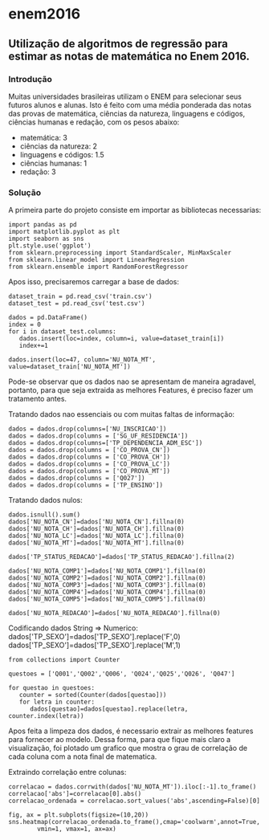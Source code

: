 # enem2016
## Utilização de algoritmos de regressão para estimar as notas de matemática no Enem 2016.

### Introdução
Muitas universidades brasileiras utilizam o ENEM para selecionar seus futuros alunos e alunas. 
Isto é feito com uma média ponderada das notas das provas de matemática, ciências da natureza,
linguagens e códigos, ciências humanas e redação, com os pesos abaixo:

- matemática: 3
- ciências da natureza: 2
- linguagens e códigos: 1.5
- ciências humanas: 1
- redação: 3

### Solução

A primeira parte do projeto consiste em importar as bibliotecas necessarias:

    import pandas as pd
    import matplotlib.pyplot as plt
    import seaborn as sns
    plt.style.use('ggplot')
    from sklearn.preprocessing import StandardScaler, MinMaxScaler
    from sklearn.linear_model import LinearRegression
    from sklearn.ensemble import RandomForestRegressor
      
Apos isso, precisaremos carregar a base de dados:

    dataset_train = pd.read_csv('train.csv')
    dataset_test = pd.read_csv('test.csv')

    dados = pd.DataFrame()
    index = 0
    for i in dataset_test.columns:
       dados.insert(loc=index, column=i, value=dataset_train[i])
       index+=1

    dados.insert(loc=47, column='NU_NOTA_MT', value=dataset_train['NU_NOTA_MT'])
    
Pode-se observar que os dados nao se apresentam de maneira agradavel,
portanto, para que seja extraida as melhores Features, é preciso fazer um tratamento antes.

Tratando dados nao essenciais ou com muitas faltas de informação:
    
    dados = dados.drop(columns=['NU_INSCRICAO'])
    dados = dados.drop(columns = ['SG_UF_RESIDENCIA'])
    dados = dados.drop(columns=['TP_DEPENDENCIA_ADM_ESC'])
    dados = dados.drop(columns = ['CO_PROVA_CN'])
    dados = dados.drop(columns = ['CO_PROVA_CH'])
    dados = dados.drop(columns = ['CO_PROVA_LC'])
    dados = dados.drop(columns = ['CO_PROVA_MT'])
    dados = dados.drop(columns = ['Q027'])
    dados = dados.drop(columns = ['TP_ENSINO'])
    
    
Tratando dados nulos: 

    dados.isnull().sum()
    dados['NU_NOTA_CN']=dados['NU_NOTA_CN'].fillna(0)
    dados['NU_NOTA_CH']=dados['NU_NOTA_CH'].fillna(0)
    dados['NU_NOTA_LC']=dados['NU_NOTA_LC'].fillna(0)
    dados['NU_NOTA_MT']=dados['NU_NOTA_MT'].fillna(0)

    dados['TP_STATUS_REDACAO']=dados['TP_STATUS_REDACAO'].fillna(2)

    dados['NU_NOTA_COMP1']=dados['NU_NOTA_COMP1'].fillna(0)
    dados['NU_NOTA_COMP2']=dados['NU_NOTA_COMP2'].fillna(0)
    dados['NU_NOTA_COMP3']=dados['NU_NOTA_COMP3'].fillna(0)
    dados['NU_NOTA_COMP4']=dados['NU_NOTA_COMP4'].fillna(0)
    dados['NU_NOTA_COMP5']=dados['NU_NOTA_COMP5'].fillna(0)

    dados['NU_NOTA_REDACAO']=dados['NU_NOTA_REDACAO'].fillna(0)
    
Codificando dados String => Numerico:
    dados['TP_SEXO']=dados['TP_SEXO'].replace('F',0)
    dados['TP_SEXO']=dados['TP_SEXO'].replace('M',1)
 
    from collections import Counter

    questoes = ['Q001','Q002','Q006', 'Q024','Q025','Q026', 'Q047']

    for questao in questoes:
       counter = sorted(Counter(dados[questao]))
       for letra in counter:
          dados[questao]=dados[questao].replace(letra, counter.index(letra))
          
Apos feita a limpeza dos dados, é necessario extrair as melhores features para 
fornecer ao modelo. Dessa forma, para que fique mais claro a visualização, 
foi plotado um grafico que mostra o grau de correlação de cada coluna com 
a nota final de matematica.

Extraindo correlação entre colunas:

    correlacao = dados.corrwith(dados['NU_NOTA_MT']).iloc[:-1].to_frame()
    correlacao['abs']=correlacao[0].abs()
    correlacao_ordenada = correlacao.sort_values('abs',ascending=False)[0]

    fig, ax = plt.subplots(figsize=(10,20))
    sns.heatmap(correlacao_ordenada.to_frame(),cmap='coolwarm',annot=True, 
            vmin=1, vmax=1, ax=ax)
            
